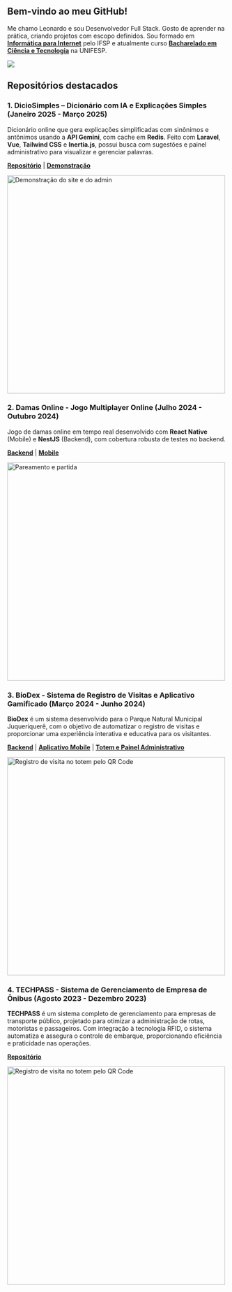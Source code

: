 ## Bem-vindo ao meu GitHub!

Me chamo Leonardo e sou Desenvolvedor Full Stack. Gosto de aprender na prática, criando projetos com escopo definidos. Sou formado em [**Informática para Internet**](https://www.ifspcaraguatatuba.edu.br/cursos/tecnico/tecnico-em-informatica-para-internet) pelo IFSP e atualmente curso [**Bacharelado em Ciência e Tecnologia**](https://www.unifesp.br/campus/sjc/apresentacao-bct#) na UNIFESP.  


<a href="https://github.com/6aleatorio6" align="left">
    <img src="https://github-readme-stats.vercel.app/api/top-langs/?username=6aleatorio6&hide=java,html,tex&title_color=ffffff&text_color=c9cacc&icon_color=2bbc8a&bg_color=1d1f21&langs_count=4" />
</a>



## Repositórios destacados



### 1. **DicioSimples** – Dicionário com IA e Explicações Simples (Janeiro 2025 - Março 2025)

Dicionário online que gera explicações simplificadas com sinônimos e antônimos usando a **API Gemini**, com cache em **Redis**. Feito com **Laravel**, **Vue**, **Tailwind CSS** e **Inertia.js**, possui busca com sugestões e painel administrativo para visualizar e gerenciar palavras.

**[Repositório](https://github.com/6aleatorio6/DicioSimples)** | **[Demonstração](https://dicio-simples-ca91bbd4773b.herokuapp.com/)** 

<img width="500" src="https://github.com/user-attachments/assets/12c65977-5c02-4359-a516-98d861a8b33f" alt="Demonstração do site e do admin">  


### 2. **Damas Online** - Jogo Multiplayer Online (Julho 2024 - Outubro 2024)

Jogo de damas online em tempo real desenvolvido com **React Native** (Mobile) e **NestJS** (Backend), com cobertura robusta de testes no backend.

**[Backend](https://github.com/6aleatorio6/damas-online_backend)** | **[Mobile](https://github.com/6aleatorio6/damas-online_app)**

<img width="500" src="https://gist.githubusercontent.com/6aleatorio6/ed8cc379ee1ad319cca1dd8604f006de/raw/7258f0b052824b803a8265bd2f57ffefeedbba81/pareamentoEjogo.gif" alt="Pareamento e partida">



### 3. **BioDex** - Sistema de Registro de Visitas e Aplicativo Gamificado (Março 2024 - Junho 2024)

**BioDex** é um sistema desenvolvido para o Parque Natural Municipal Juqueriquerê, com o objetivo de automatizar o registro de visitas e proporcionar uma experiência interativa e educativa para os visitantes.

**[Backend](https://github.com/6aleatorio6/pj3-backend)** | **[Aplicativo Mobile](https://github.com/Programadorwolrd/pj3-Aplicativo-Municipal)** | **[Totem e Painel Administrativo](https://github.com/lorislolo/pi-3sem)**

<img width="500" src="https://gist.githubusercontent.com/6aleatorio6/b7667f910d555388c0ef02588b38ec65/raw/b7c0e2854dcd4a82637949a0c02ea62160d8c1af/qrcode_ambos.gif" alt="Registro de visita no totem pelo QR Code">


### 4. **TECHPASS** - Sistema de Gerenciamento de Empresa de Ônibus (Agosto 2023 - Dezembro 2023)

**TECHPASS** é um sistema completo de gerenciamento para empresas de transporte público, projetado para otimizar a administração de rotas, motoristas e passageiros. Com integração à tecnologia RFID, o sistema automatiza e assegura o controle de embarque, proporcionando eficiência e praticidade nas operações.

**[Repositório](https://github.com/flavioifsp/Pj2-G10-TechPass)**

<img width="500" src="https://gist.githubusercontent.com/6aleatorio6/0cef2af7cab5eff1fd4bc2c6ca6ed174/raw/f1d04d06aa45993716e3fafea68511fcc80f9d0b/adm_motorista-catraca.gif" alt="Registro de visita no totem pelo QR Code">

